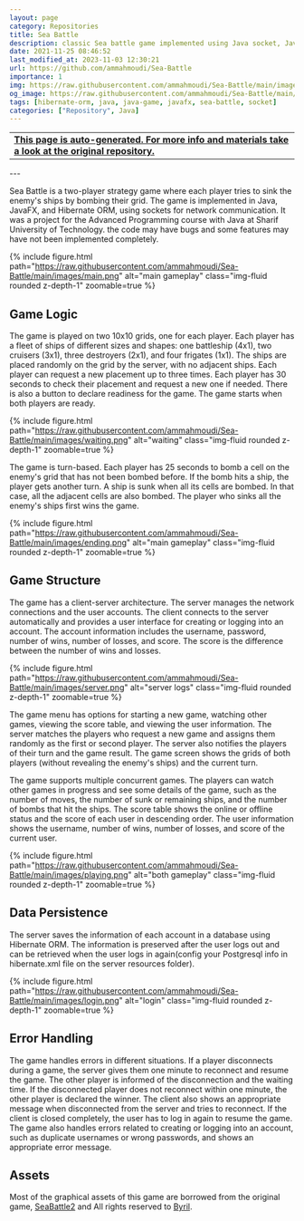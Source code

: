 ```yaml
---
layout: page
category: Repositories
title: Sea Battle
description: classic Sea battle game implemented using Java socket, Javafx, Hibernate ORM
date: 2021-11-25 08:46:52 
last_modified_at: 2023-11-03 12:30:21 
url: https://github.com/ammahmoudi/Sea-Battle
importance: 1
img: https://raw.githubusercontent.com/ammahmoudi/Sea-Battle/main/images/main.png
og_image: https://raw.githubusercontent.com/ammahmoudi/Sea-Battle/main/images/main.png
tags: [hibernate-orm, java, java-game, javafx, sea-battle, socket]
categories: ["Repository", Java]
---
```

<div id="open-in-github" > <table class="table-cv list-group-table"> <tbody> <tr>    <td class="list-group-name"><b>   <a href="https://github.com/ammahmoudi/Sea-Battle" rel="external nofollow noopener" target="_blank"><i class="fa-brands fa-github"></i> This page is auto-generated. For more info and materials take a look at the original repository.</a> </b></td></tr> </tbody> </table></div>
---

Sea Battle is a two-player strategy game where each player tries to sink the enemy's ships by bombing their grid. The game is implemented in Java, JavaFX, and Hibernate ORM, using sockets for network communication. It was a project for the Advanced Programming course with Java at Sharif University of Technology. the code may have bugs and some features may have not been implemented completely.

{% include figure.html path="https://raw.githubusercontent.com/ammahmoudi/Sea-Battle/main/images/main.png" alt="main gameplay" class="img-fluid rounded z-depth-1" zoomable=true %}

## Game Logic

The game is played on two 10x10 grids, one for each player. Each player has a fleet of ships of different sizes and shapes: one battleship (4x1), two cruisers (3x1), three destroyers (2x1), and four frigates (1x1). The ships are placed randomly on the grid by the server, with no adjacent ships. Each player can request a new placement up to three times. Each player has 30 seconds to check their placement and request a new one if needed. There is also a button to declare readiness for the game. The game starts when both players are ready.

{% include figure.html path="https://raw.githubusercontent.com/ammahmoudi/Sea-Battle/main/images/waiting.png" alt="waiting" class="img-fluid rounded z-depth-1" zoomable=true %}

The game is turn-based. Each player has 25 seconds to bomb a cell on the enemy's grid that has not been bombed before. If the bomb hits a ship, the player gets another turn. A ship is sunk when all its cells are bombed. In that case, all the adjacent cells are also bombed. The player who sinks all the enemy's ships first wins the game.

{% include figure.html path="https://raw.githubusercontent.com/ammahmoudi/Sea-Battle/main/images/ending.png" alt="main gameplay" class="img-fluid rounded z-depth-1" zoomable=true %}


## Game Structure

The game has a client-server architecture. The server manages the network connections and the user accounts. The client connects to the server automatically and provides a user interface for creating or logging into an account. The account information includes the username, password, number of wins, number of losses, and score. The score is the difference between the number of wins and losses.

{% include figure.html path="https://raw.githubusercontent.com/ammahmoudi/Sea-Battle/main/images/server.png" alt="server logs" class="img-fluid rounded z-depth-1" zoomable=true %}

The game menu has options for starting a new game, watching other games, viewing the score table, and viewing the user information. The server matches the players who request a new game and assigns them randomly as the first or second player. The server also notifies the players of their turn and the game result. The game screen shows the grids of both players (without revealing the enemy's ships) and the current turn.

The game supports multiple concurrent games. The players can watch other games in progress and see some details of the game, such as the number of moves, the number of sunk or remaining ships, and the number of bombs that hit the ships. The score table shows the online or offline status and the score of each user in descending order. The user information shows the username, number of wins, number of losses, and score of the current user.

{% include figure.html path="https://raw.githubusercontent.com/ammahmoudi/Sea-Battle/main/images/playing.png" alt="both gameplay" class="img-fluid rounded z-depth-1" zoomable=true %}

## Data Persistence

The server saves the information of each account in a database using Hibernate ORM. The information is preserved after the user logs out and can be retrieved when the user logs in again(config your Postgresql info in hibernate.xml file on the server resources folder).

{% include figure.html path="https://raw.githubusercontent.com/ammahmoudi/Sea-Battle/main/images/login.png" alt="login" class="img-fluid rounded z-depth-1" zoomable=true %}

## Error Handling

The game handles errors in different situations. If a player disconnects during a game, the server gives them one minute to reconnect and resume the game. The other player is informed of the disconnection and the waiting time. If the disconnected player does not reconnect within one minute, the other player is declared the winner. The client also shows an appropriate message when disconnected from the server and tries to reconnect. If the client is closed completely, the user has to log in again to resume the game. The game also handles errors related to creating or logging into an account, such as duplicate usernames or wrong passwords, and shows an appropriate error message.

## Assets
 Most of the graphical assets of this game are borrowed from the original game, [SeaBattle2](https://play.google.com/store/apps/details?id=com.byril.seabattle2&hl=en&gl=US) and All rights reserved to [Byril](https://byril.com).